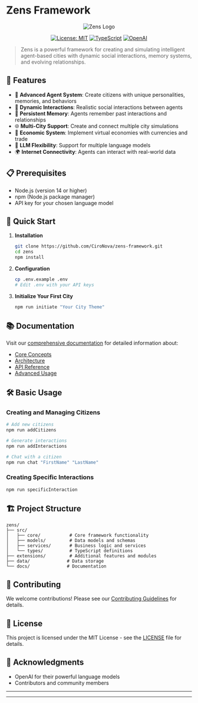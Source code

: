 # Zens Framework

<div align="center">

![Zens Logo](assets/logo.png)

[![License: MIT](https://img.shields.io/badge/License-MIT-yellow.svg)](https://opensource.org/licenses/MIT)
[![TypeScript](https://img.shields.io/badge/TypeScript-4.9.5-blue)](https://www.typescriptlang.org/)
[![OpenAI](https://img.shields.io/badge/OpenAI-Powered-brightgreen)](https://openai.com/)

</div>

> Zens is a powerful framework for creating and simulating intelligent agent-based cities with dynamic social interactions, memory systems, and evolving relationships.

## 🌟 Features

- 🤖 **Advanced Agent System**: Create citizens with unique personalities, memories, and behaviors
- 🔄 **Dynamic Interactions**: Realistic social interactions between agents
- 💾 **Persistent Memory**: Agents remember past interactions and relationships
- 🌐 **Multi-City Support**: Create and connect multiple city simulations
- 💱 **Economic System**: Implement virtual economies with currencies and trade
- 🔌 **LLM Flexibility**: Support for multiple language models
- 🌍 **Internet Connectivity**: Agents can interact with real-world data

## 📋 Prerequisites

- Node.js (version 14 or higher)
- npm (Node.js package manager)
- API key for your chosen language model

## 🚀 Quick Start

1. **Installation**
   ```bash
   git clone https://github.com/CiroNova/zens-framework.git
   cd zens
   npm install
   ```

2. **Configuration**
   ```bash
   cp .env.example .env
   # Edit .env with your API keys
   ```

3. **Initialize Your First City**
   ```bash
   npm run initiate "Your City Theme"
   ```

## 📚 Documentation

Visit our [comprehensive documentation](docs/README.md) for detailed information about:
- [Core Concepts](docs/core-concepts.md)
- [Architecture](docs/architecture.md)
- [API Reference](docs/api-reference.md)
- [Advanced Usage](docs/advanced-usage.md)

## 🛠️ Basic Usage

### Creating and Managing Citizens
```bash
# Add new citizens
npm run addCitizens

# Generate interactions
npm run addInteractions

# Chat with a citizen
npm run chat "FirstName" "LastName"
```

### Creating Specific Interactions
```bash
npm run specificInteraction
```

## 🏗️ Project Structure

```
zens/
├── src/
│   ├── core/           # Core framework functionality
│   ├── models/         # Data models and schemas
│   ├── services/       # Business logic and services
│   └── types/          # TypeScript definitions
├── extensions/         # Additional features and modules
├── data/              # Data storage
└── docs/              # Documentation
```

## 🤝 Contributing

We welcome contributions! Please see our [Contributing Guidelines](CONTRIBUTING.md) for details.

## 📄 License

This project is licensed under the MIT License - see the [LICENSE](LICENSE) file for details.

## 🙏 Acknowledgments

- OpenAI for their powerful language models
- Contributors and community members

---


---